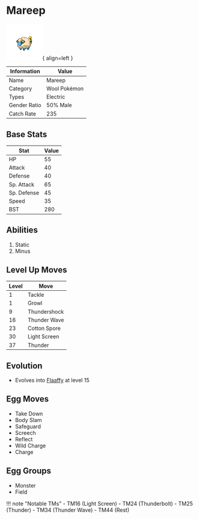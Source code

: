 # Mareep

![Mareep](../images/pokemon/179.png){ align=left }

| Information | Value |
|------------|--------|
| Name | Mareep |
| Category | Wool Pokémon |
| Types | Electric |
| Gender Ratio | 50% Male |
| Catch Rate | 235 |

## Base Stats

| Stat | Value |
|------|-------|
| HP | 55 |
| Attack | 40 |
| Defense | 40 |
| Sp. Attack | 65 |
| Sp. Defense | 45 |
| Speed | 35 |
| BST | 280 |

## Abilities
1. Static
2. Minus

## Level Up Moves
| Level | Move |
|-------|------|
| 1 | Tackle |
| 1 | Growl |
| 9 | Thundershock |
| 16 | Thunder Wave |
| 23 | Cotton Spore |
| 30 | Light Screen |
| 37 | Thunder |

## Evolution
- Evolves into [Flaaffy](180-flaaffy.md) at level 15

## Egg Moves
- Take Down
- Body Slam
- Safeguard
- Screech
- Reflect
- Wild Charge
- Charge

## Egg Groups
- Monster
- Field

!!! note "Notable TMs"
    - TM16 (Light Screen)
    - TM24 (Thunderbolt)
    - TM25 (Thunder)
    - TM34 (Thunder Wave)
    - TM44 (Rest)
